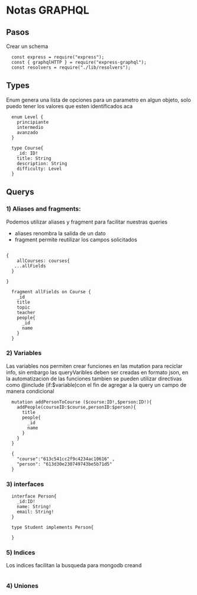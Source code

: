 # Notas GRAPHQL

## Pasos

Crear un schema

```
  const express = require("express");
  const { graphqlHTTP } = require("express-graphql");
  const resolvers = require("./lib/resolvers");

```

## Types

Enum genera una lista de opciones para un parametro en algun objeto, solo puedo tener los valores que esten identificados aca

```
  enum Level {
    principiante
    intermedio
    avanzado
  }

  type Course{
    _id: ID!
    title: String
    description: String
    difficulty: Level
  }
```

## Querys

### 1) Aliases and fragments:

Podemos utilizar aliases y fragment para facilitar nuestras queries

- aliases renombra la salida de un dato
- fragment permite reutilizar los campos solicitados

```

{
	allCourses: courses{
   ...allFields
  }

}

  fragment allFields on Course {
    _id
    title
    topic
    teacher
    people{
      _id
      name
    }
  }

```

### 2) Variables

Las variables nos permiten crear funciones en las mutation para reciclar info, sin embargo las queryVaribles deben ser creadas en formato json, en la automatizacion de las funciones tambien se pueden utilizar directivas como @include (if:$variable)con el fin de agregar a la query un campo de manera condicional

```
  mutation addPersonToCourse ($course:ID!,$person:ID!){
    addPeople(courseID:$course,personID:$person){
      title
      people{
        _id
        name
      }
    }
  }

  {
    "course":"613c541cc2f9c4234ac10616" ,
    "person": "613d30e230749743be5b71d5"
  }

```

### 3) interfaces

```
  interface Person{
    _id:ID!
    name: String!
    email: String!
  }

  type Student implements Person{

  }
```

### 5) Indices

Los indices facilitan la busqueda para mongodb creand

```

```

### 4) Uniones

```

```
